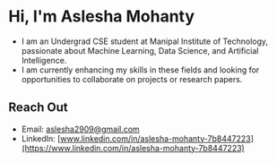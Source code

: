 # Hi, I'm Aslesha Mohanty

- I am an Undergrad CSE student at Manipal Institute of Technology, passionate about Machine Learning, Data Science, and Artificial Intelligence.
- I am currently enhancing my skills in these fields and looking for opportunities to collaborate on projects or research papers.

## Reach Out

- Email: [aslesha2909@gmail.com](mailto:aslesha2909@gmail.com)
- LinkedIn: [www.linkedin.com/in/aslesha-mohanty-7b8447223](https://www.linkedin.com/in/aslesha-mohanty-7b8447223)
